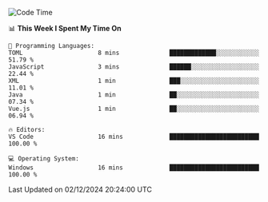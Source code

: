
<!--START_SECTION:waka-->
![Code Time](http://img.shields.io/badge/Code%20Time-730%20hrs%202%20mins-blue)

📊 **This Week I Spent My Time On** 

```text
💬 Programming Languages: 
TOML                     8 mins              █████████████░░░░░░░░░░░░   51.79 % 
JavaScript               3 mins              ██████░░░░░░░░░░░░░░░░░░░   22.44 % 
XML                      1 min               ███░░░░░░░░░░░░░░░░░░░░░░   11.01 % 
Java                     1 min               ██░░░░░░░░░░░░░░░░░░░░░░░   07.34 % 
Vue.js                   1 min               ██░░░░░░░░░░░░░░░░░░░░░░░   06.94 % 

🔥 Editors: 
VS Code                  16 mins             █████████████████████████   100.00 % 

💻 Operating System: 
Windows                  16 mins             █████████████████████████   100.00 % 
```


 Last Updated on 02/12/2024 20:24:00 UTC
<!--END_SECTION:waka-->
